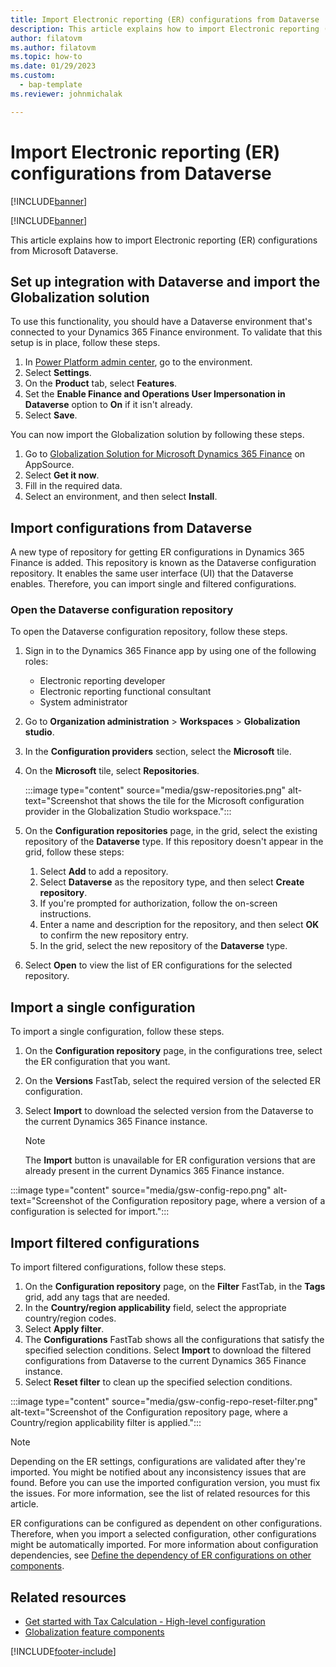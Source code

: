 ```yaml
---
title: Import Electronic reporting (ER) configurations from Dataverse
description: This article explains how to import Electronic reporting (ER) configurations from Microsoft Dataverse.
author: filatovm
ms.author: filatovm
ms.topic: how-to
ms.date: 01/29/2023
ms.custom: 
  - bap-template
ms.reviewer: johnmichalak

---
```


# Import Electronic reporting (ER) configurations from Dataverse

[!INCLUDE[banner](../../../includes/banner.md)]

[!INCLUDE[banner](../../../includes/rsc-to-gsw-banner.md)]

This article explains how to import Electronic reporting (ER) configurations from Microsoft Dataverse.

## Set up integration with Dataverse and import the Globalization solution

To use this functionality, you should have a Dataverse environment that's connected to your Dynamics 365 Finance environment. To validate that this setup is in place, follow these steps.

1. In [Power Platform admin center](https://admin.powerplatform.microsoft.com/), go to the environment.
1. Select **Settings**.
1. On the **Product** tab, select **Features**.
1. Set the **Enable Finance and Operations User Impersonation in Dataverse** option to **On** if it isn't already.
1. Select **Save**.

You can now import the Globalization solution by following these steps.

1. Go to [Globalization Solution for Microsoft Dynamics 365 Finance](https://appsource.microsoft.com/product/dynamics-crm/mscrm.d365-globalizationartifacts-preview?flightCodes=a0bc3ba0711a4558bf3a2932a66dc11d) on AppSource.
1. Select **Get it now**.
1. Fill in the required data.
1. Select an environment, and then select **Install**.

## Import configurations from Dataverse

A new type of repository for getting ER configurations in Dynamics 365 Finance is added. This repository is known as the Dataverse configuration repository. It enables the same user interface (UI) that the Dataverse enables. Therefore, you can import single and filtered configurations.

### Open the Dataverse configuration repository

To open the Dataverse configuration repository, follow these steps.

1. Sign in to the Dynamics 365 Finance app by using one of the following roles:

    - Electronic reporting developer
    - Electronic reporting functional consultant
    - System administrator

1. Go to **Organization administration** \> **Workspaces** \> **Globalization studio**.
1. In the **Configuration providers** section, select the **Microsoft** tile.
1. On the **Microsoft** tile, select **Repositories**.

    :::image type="content" source="media/gsw-repositories.png" alt-text="Screenshot that shows the tile for the Microsoft configuration provider in the Globalization Studio workspace.":::

1. On the **Configuration repositories** page, in the grid, select the existing repository of the **Dataverse** type. If this repository doesn't appear in the grid, follow these steps:

    1. Select **Add** to add a repository.
    1. Select **Dataverse** as the repository type, and then select **Create repository**.
    1. If you're prompted for authorization, follow the on-screen instructions.
    1. Enter a name and description for the repository, and then select **OK** to confirm the new repository entry.
    1. In the grid, select the new repository of the **Dataverse** type.

1. Select **Open** to view the list of ER configurations for the selected repository.

## Import a single configuration

To import a single configuration, follow these steps.

1. On the **Configuration repository** page, in the configurations tree, select the ER configuration that you want.
1. On the **Versions** FastTab, select the required version of the selected ER configuration.
1. Select **Import** to download the selected version from the Dataverse to the current Dynamics 365 Finance instance.

    > [!NOTE]
    > The **Import** button is unavailable for ER configuration versions that are already present in the current Dynamics 365 Finance instance.

:::image type="content" source="media/gsw-config-repo.png" alt-text="Screenshot of the Configuration repository page, where a version of a configuration is selected for import.":::

## Import filtered configurations

To import filtered configurations, follow these steps.

1. On the **Configuration repository** page, on the **Filter** FastTab, in the **Tags** grid, add any tags that are needed.
1. In the **Country/region applicability** field, select the appropriate country/region codes.
1. Select **Apply filter**.
1. The **Configurations** FastTab shows all the configurations that satisfy the specified selection conditions. Select **Import** to download the filtered configurations from Dataverse to the current Dynamics 365 Finance instance.
1. Select **Reset filter** to clean up the specified selection conditions.

:::image type="content" source="media/gsw-config-repo-reset-filter.png" alt-text="Screenshot of the Configuration repository page, where a Country/region applicability filter is applied.":::

> [!NOTE]
> Depending on the ER settings, configurations are validated after they're imported. You might be notified about any inconsistency issues that are found. Before you can use the imported configuration version, you must fix the issues. For more information, see the list of related resources for this article.
>
> ER configurations can be configured as dependent on other configurations. Therefore, when you import a selected configuration, other configurations might be automatically imported. For more information about configuration dependencies, see [Define the dependency of ER configurations on other components](../../../../fin-ops-core/dev-itpro/analytics/tasks/er-define-dependency-er-configurations-from-other-components-july-2017.md).

## Related resources

- [Get started with Tax Calculation - High-level configuration](../global-get-started-with-tax-calculation-service.md#high-level-configuration)
- [Globalization feature components](../e-invoicing-working-globalization-features.md)

[!INCLUDE[footer-include](../../../../includes/footer-banner.md)]
